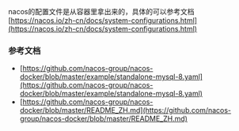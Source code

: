 nacos的配置文件是从容器里拿出来的，具体的可以参考文档[https://nacos.io/zh-cn/docs/system-configurations.html](https://nacos.io/zh-cn/docs/system-configurations.html)
### 参考文档
- [https://github.com/nacos-group/nacos-docker/blob/master/example/standalone-mysql-8.yaml](https://github.com/nacos-group/nacos-docker/blob/master/example/standalone-mysql-8.yaml)
- [https://github.com/nacos-group/nacos-docker/blob/master/README_ZH.md](https://github.com/nacos-group/nacos-docker/blob/master/README_ZH.md)
